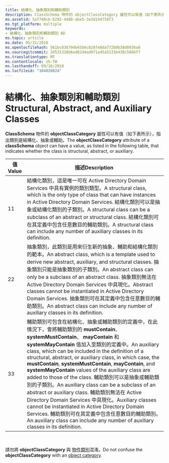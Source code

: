 ```yaml
---
title: 結構化、抽象類別和輔助類別
description: ClassSchema 物件的 objectClassCategory 屬性可以有值（如下表所示），指出類別是結構化、抽象或輔助。
ms.assetid: 5af740cb-b292-4d80-abe5-3e3d194758f3
ms.tgt_platform: multiple
keywords:
- 結構化、抽象類別和輔助類別 AD
ms.topic: article
ms.date: 05/31/2018
ms.openlocfilehash: 561bc836794b45b6c028fe8da772b0b38d0936a8
ms.sourcegitcommit: 2d531328b6ed82d4ad971a45a5131b430c5866f7
ms.translationtype: MT
ms.contentlocale: zh-TW
ms.lasthandoff: 09/16/2019
ms.locfileid: "104020824"
---
```

# <a name="structural-abstract-and-auxiliary-classes"></a><span data-ttu-id="e14c7-104">結構化、抽象類別和輔助類別</span><span class="sxs-lookup"><span data-stu-id="e14c7-104">Structural, Abstract, and Auxiliary Classes</span></span>

<span data-ttu-id="e14c7-105">**ClassSchema** 物件的 **objectClassCategory** 屬性可以有值（如下表所示），指出類別是結構化、抽象或輔助。</span><span class="sxs-lookup"><span data-stu-id="e14c7-105">The **objectClassCategory** attribute of a **classSchema** object can have a value, as listed in the following table, that indicates whether the class is structural, abstract, or auxiliary.</span></span>



| <span data-ttu-id="e14c7-106">值</span><span class="sxs-lookup"><span data-stu-id="e14c7-106">Value</span></span> | <span data-ttu-id="e14c7-107">描述</span><span class="sxs-lookup"><span data-stu-id="e14c7-107">Description</span></span>                                                                                                                                                                                                                                                                                                                                                                                                                                                                                                           |
|-------|-----------------------------------------------------------------------------------------------------------------------------------------------------------------------------------------------------------------------------------------------------------------------------------------------------------------------------------------------------------------------------------------------------------------------------------------------------------------------------------------------------------------------|
| <span data-ttu-id="e14c7-108">1</span><span class="sxs-lookup"><span data-stu-id="e14c7-108">1</span></span>     | <span data-ttu-id="e14c7-109">結構化類別，這是唯一可在 Active Directory Domain Services 中具有實例的類別類型。</span><span class="sxs-lookup"><span data-stu-id="e14c7-109">A structural class, which is the only type of class that can have instances in Active Directory Domain Services.</span></span> <span data-ttu-id="e14c7-110">結構化類別可以是抽象或結構化類別的子類別。</span><span class="sxs-lookup"><span data-stu-id="e14c7-110">A structural class can be a subclass of an abstract or structural class.</span></span> <span data-ttu-id="e14c7-111">結構化類別可在其定義中包含任意數目的輔助類別。</span><span class="sxs-lookup"><span data-stu-id="e14c7-111">A structural class can include any number of auxiliary classes in its definition.</span></span>                                                                                                                                                                                                                                           |
| <span data-ttu-id="e14c7-112">2</span><span class="sxs-lookup"><span data-stu-id="e14c7-112">2</span></span>     | <span data-ttu-id="e14c7-113">抽象類別，此類別是用來衍生新的抽象、輔助和結構化類別的範本。</span><span class="sxs-lookup"><span data-stu-id="e14c7-113">An abstract class, which is a template used to derive new abstract, auxiliary, and structural classes.</span></span> <span data-ttu-id="e14c7-114">抽象類別只能是抽象類別的子類別。</span><span class="sxs-lookup"><span data-stu-id="e14c7-114">An abstract class can only be a subclass of an abstract class.</span></span> <span data-ttu-id="e14c7-115">抽象類別無法在 Active Directory Domain Services 中具現化。</span><span class="sxs-lookup"><span data-stu-id="e14c7-115">Abstract classes cannot be instantiated in Active Directory Domain Services.</span></span> <span data-ttu-id="e14c7-116">抽象類別可在其定義中包含任意數目的輔助類別。</span><span class="sxs-lookup"><span data-stu-id="e14c7-116">An abstract class can include any number of auxiliary classes in its definition.</span></span>                                                                                                                                                                                   |
| <span data-ttu-id="e14c7-117">3</span><span class="sxs-lookup"><span data-stu-id="e14c7-117">3</span></span>     | <span data-ttu-id="e14c7-118">輔助類別可包含在結構化、抽象或輔助類別的定義中，在此情況下，會將輔助類別的 **mustContain**、 **systemMustContain**、 **mayContain** 和 **systemMayContain** 值加入至類別的定義中。</span><span class="sxs-lookup"><span data-stu-id="e14c7-118">An auxiliary class, which can be included in the definition of a structural, abstract, or auxiliary class, in which case, the **mustContain**, **systemMustContain**, **mayContain**, and **systemMayContain** values of the auxiliary class are added to those of the class.</span></span> <span data-ttu-id="e14c7-119">輔助類別可以是抽象或輔助類別的子類別。</span><span class="sxs-lookup"><span data-stu-id="e14c7-119">An auxiliary class can be a subclass of an abstract or auxiliary class.</span></span> <span data-ttu-id="e14c7-120">輔助類別無法在 Active Directory Domain Services 中具現化。</span><span class="sxs-lookup"><span data-stu-id="e14c7-120">Auxiliary classes cannot be instantiated in Active Directory Domain Services.</span></span> <span data-ttu-id="e14c7-121">輔助類別可在其定義中包含任意數目的輔助類別。</span><span class="sxs-lookup"><span data-stu-id="e14c7-121">An auxiliary class can include any number of auxiliary classes in its definition.</span></span> |



 

<span data-ttu-id="e14c7-122">請勿將 **objectClassCategory** 與 [物件類別](object-class-and-object-category.md)混淆。</span><span class="sxs-lookup"><span data-stu-id="e14c7-122">Do not confuse the **objectClassCategory** with an [object category](object-class-and-object-category.md).</span></span>

 

 




